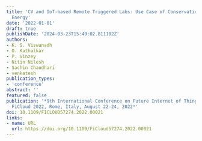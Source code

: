 ```yaml
---
title: 'CV and IoT-based Remote Triggered Labs: Use Case of Conservation of Mechanical
  Energy'
date: '2022-01-01'
draft: true
publishDate: '2024-03-23T15:49:02.811102Z'
authors:
- K. S. Viswanadh
- O. Kathalkar
- P. Vinzey
- Nitin Nilesh
- Sachin Chaudhari
- venkatesh
publication_types:
- 'conference'
abstract: ''
featured: false
publication: '*9th International Conference on Future Internet of Things and Cloud,
  FiCloud 2022, Rome, Italy, August 22-24, 2022*'
doi: 10.1109/FICLOUD57274.2022.00021
links:
- name: URL
  url: https://doi.org/10.1109/FiCloud57274.2022.00021
---
```



